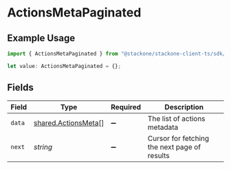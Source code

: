 # ActionsMetaPaginated

## Example Usage

```typescript
import { ActionsMetaPaginated } from "@stackone/stackone-client-ts/sdk/models/shared";

let value: ActionsMetaPaginated = {};
```

## Fields

| Field                                                             | Type                                                              | Required                                                          | Description                                                       |
| ----------------------------------------------------------------- | ----------------------------------------------------------------- | ----------------------------------------------------------------- | ----------------------------------------------------------------- |
| `data`                                                            | [shared.ActionsMeta](../../../sdk/models/shared/actionsmeta.md)[] | :heavy_minus_sign:                                                | The list of actions metadata                                      |
| `next`                                                            | *string*                                                          | :heavy_minus_sign:                                                | Cursor for fetching the next page of results                      |